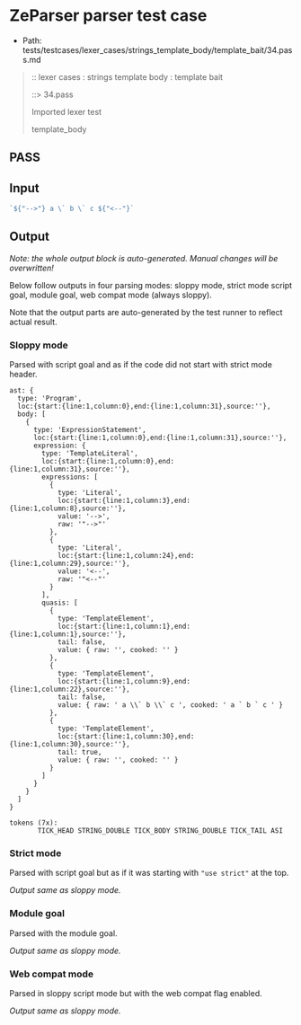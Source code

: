 # ZeParser parser test case

- Path: tests/testcases/lexer_cases/strings_template_body/template_bait/34.pass.md

> :: lexer cases : strings template body : template bait
>
> ::> 34.pass
>
> Imported lexer test
>
> template_body

## PASS

## Input

`````js
`${"-->"} a \` b \` c ${"<--"}`
`````

## Output

_Note: the whole output block is auto-generated. Manual changes will be overwritten!_

Below follow outputs in four parsing modes: sloppy mode, strict mode script goal, module goal, web compat mode (always sloppy).

Note that the output parts are auto-generated by the test runner to reflect actual result.

### Sloppy mode

Parsed with script goal and as if the code did not start with strict mode header.

`````
ast: {
  type: 'Program',
  loc:{start:{line:1,column:0},end:{line:1,column:31},source:''},
  body: [
    {
      type: 'ExpressionStatement',
      loc:{start:{line:1,column:0},end:{line:1,column:31},source:''},
      expression: {
        type: 'TemplateLiteral',
        loc:{start:{line:1,column:0},end:{line:1,column:31},source:''},
        expressions: [
          {
            type: 'Literal',
            loc:{start:{line:1,column:3},end:{line:1,column:8},source:''},
            value: '-->',
            raw: '"-->"'
          },
          {
            type: 'Literal',
            loc:{start:{line:1,column:24},end:{line:1,column:29},source:''},
            value: '<--',
            raw: '"<--"'
          }
        ],
        quasis: [
          {
            type: 'TemplateElement',
            loc:{start:{line:1,column:1},end:{line:1,column:1},source:''},
            tail: false,
            value: { raw: '', cooked: '' }
          },
          {
            type: 'TemplateElement',
            loc:{start:{line:1,column:9},end:{line:1,column:22},source:''},
            tail: false,
            value: { raw: ' a \\` b \\` c ', cooked: ' a ` b ` c ' }
          },
          {
            type: 'TemplateElement',
            loc:{start:{line:1,column:30},end:{line:1,column:30},source:''},
            tail: true,
            value: { raw: '', cooked: '' }
          }
        ]
      }
    }
  ]
}

tokens (7x):
       TICK_HEAD STRING_DOUBLE TICK_BODY STRING_DOUBLE TICK_TAIL ASI
`````

### Strict mode

Parsed with script goal but as if it was starting with `"use strict"` at the top.

_Output same as sloppy mode._

### Module goal

Parsed with the module goal.

_Output same as sloppy mode._

### Web compat mode

Parsed in sloppy script mode but with the web compat flag enabled.

_Output same as sloppy mode._
